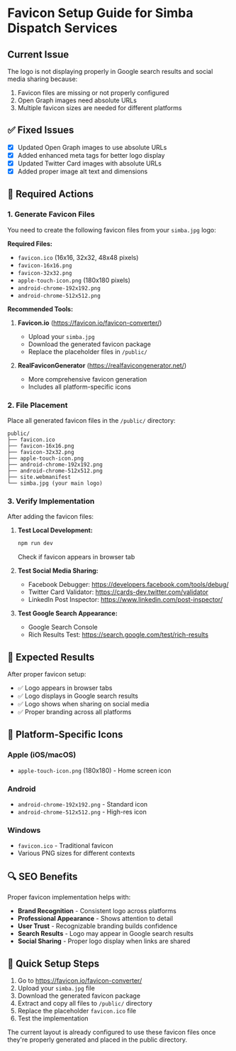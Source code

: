 # Favicon Setup Guide for Simba Dispatch Services

## Current Issue
The logo is not displaying properly in Google search results and social media sharing because:
1. Favicon files are missing or not properly configured
2. Open Graph images need absolute URLs
3. Multiple favicon sizes are needed for different platforms

## ✅ Fixed Issues
- [x] Updated Open Graph images to use absolute URLs
- [x] Added enhanced meta tags for better logo display
- [x] Updated Twitter Card images with absolute URLs
- [x] Added proper image alt text and dimensions

## 🔧 Required Actions

### 1. Generate Favicon Files
You need to create the following favicon files from your `simba.jpg` logo:

**Required Files:**
- `favicon.ico` (16x16, 32x32, 48x48 pixels)
- `favicon-16x16.png`
- `favicon-32x32.png`
- `apple-touch-icon.png` (180x180 pixels)
- `android-chrome-192x192.png`
- `android-chrome-512x512.png`

**Recommended Tools:**
1. **Favicon.io** (https://favicon.io/favicon-converter/)
   - Upload your `simba.jpg`
   - Download the generated favicon package
   - Replace the placeholder files in `/public/`

2. **RealFaviconGenerator** (https://realfavicongenerator.net/)
   - More comprehensive favicon generation
   - Includes all platform-specific icons

### 2. File Placement
Place all generated favicon files in the `/public/` directory:

```
public/
├── favicon.ico
├── favicon-16x16.png
├── favicon-32x32.png
├── apple-touch-icon.png
├── android-chrome-192x192.png
├── android-chrome-512x512.png
├── site.webmanifest
└── simba.jpg (your main logo)
```

### 3. Verify Implementation
After adding the favicon files:

1. **Test Local Development:**
   ```bash
   npm run dev
   ```
   Check if favicon appears in browser tab

2. **Test Social Media Sharing:**
   - Facebook Debugger: https://developers.facebook.com/tools/debug/
   - Twitter Card Validator: https://cards-dev.twitter.com/validator
   - LinkedIn Post Inspector: https://www.linkedin.com/post-inspector/

3. **Test Google Search Appearance:**
   - Google Search Console
   - Rich Results Test: https://search.google.com/test/rich-results

## 🎯 Expected Results

After proper favicon setup:
- ✅ Logo appears in browser tabs
- ✅ Logo displays in Google search results
- ✅ Logo shows when sharing on social media
- ✅ Proper branding across all platforms

## 📱 Platform-Specific Icons

### Apple (iOS/macOS)
- `apple-touch-icon.png` (180x180) - Home screen icon

### Android
- `android-chrome-192x192.png` - Standard icon
- `android-chrome-512x512.png` - High-res icon

### Windows
- `favicon.ico` - Traditional favicon
- Various PNG sizes for different contexts

## 🔍 SEO Benefits

Proper favicon implementation helps with:
- **Brand Recognition** - Consistent logo across platforms
- **Professional Appearance** - Shows attention to detail
- **User Trust** - Recognizable branding builds confidence
- **Search Results** - Logo may appear in Google search results
- **Social Sharing** - Proper logo display when links are shared

## 🚀 Quick Setup Steps

1. Go to https://favicon.io/favicon-converter/
2. Upload your `simba.jpg` file
3. Download the generated favicon package
4. Extract and copy all files to `/public/` directory
5. Replace the placeholder `favicon.ico` file
6. Test the implementation

The current layout is already configured to use these favicon files once they're properly generated and placed in the public directory.
